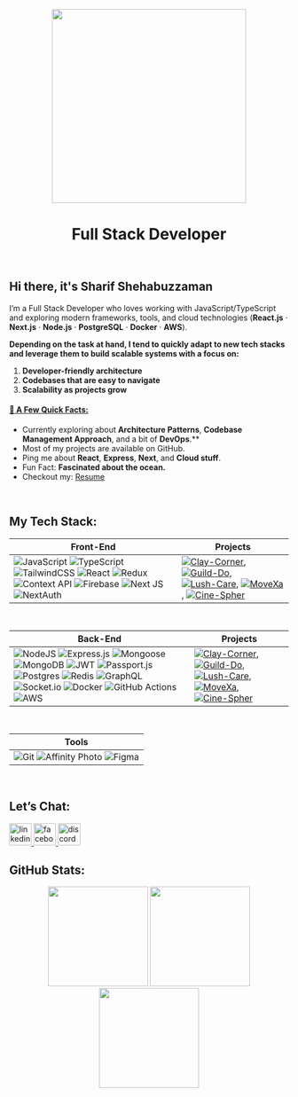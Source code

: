 <div align="center">
  <img height="350" src="https://i.ibb.co.com/7NQd8p73/cover-photo.png"  />
<!--   <img height="650" src="https://i.ibb.co.com/99Q2ZnNF/cover-photo.png"  /> -->
</div>


<h1 align="center">Full Stack Developer</h1>
<br/>

###

## Hi there, it's Sharif Shehabuzzaman 
I’m a Full Stack Developer who loves working with JavaScript/TypeScript and exploring modern frameworks, tools, and cloud technologies (<b>React.js</b> · <b>Next.js</b> · <b>Node.js</b> · <b>PostgreSQL</b> · <b>Docker</b> · <b>AWS</b>). 

<b>Depending on the task at hand, I tend to quickly adapt to new tech stacks and leverage them to build scalable systems with a focus on:</b>
1. **Developer-friendly architecture**
2. **Codebases that are easy to navigate**
3. **Scalability as projects grow**

<h4 style="text-decoration: underline;">💫 <ins>A Few Quick Facts:</ins></h4>

- Currently exploring about **Architecture Patterns**, **Codebase Management Approach**, and a bit of **DevOps**.**
- Most of my projects are available on GitHub.
- Ping me about **React**, **Express**, **Next**, and **Cloud stuff**.
- Fun Fact: **Fascinated about the ocean.**
- Checkout my: <a href="https://drive.google.com/file/d/1GWL3OZzYcFtFcj4z61Bc3g5Dw5mApc1U/view?usp=drive_link">Resume</a>

<br/>

## My Tech Stack:
<!-- START OF FrontEnd STACK -->
| **Front-End** | **Projects** |
| - | - |
| ![JavaScript](https://img.shields.io/badge/javascript-%23F7DF1E.svg?style=for-the-badge&logo=javascript&logoColor=black) ![TypeScript](https://img.shields.io/badge/typescript-%23007ACC.svg?style=for-the-badge&logo=typescript&logoColor=white) ![TailwindCSS](https://img.shields.io/badge/tailwindcss-%2338B2AC.svg?style=for-the-badge&logo=tailwind-css&logoColor=white) ![React](https://img.shields.io/badge/react-%2320232a.svg?style=for-the-badge&logo=react&logoColor=%2361DAFB) ![Redux](https://img.shields.io/badge/redux-%23593d88.svg?style=for-the-badge&logo=redux&logoColor=white) ![Context API](https://img.shields.io/badge/Context--API-%2332A1C2.svg?style=for-the-badge&logo=react&logoColor=white) ![Firebase](https://img.shields.io/badge/firebase-a08021?style=for-the-badge&logo=firebase&logoColor=ffcd34) ![Next JS](https://img.shields.io/badge/Next.JS-black?style=for-the-badge&logo=next.js&logoColor=white) ![NextAuth](https://img.shields.io/badge/NextAuth-%2361DAFB.svg?style=for-the-badge&logo=next-auth&logoColor=white)| [![Clay-Corner](https://img.shields.io/static/v1?label=&message=Clay-Corner&color=000605&logo=github&logoColor=FFFFFF&labelColor=000605)](https://github.com/sharifshehab/Clay-Corner), [![Guild-Do](https://img.shields.io/static/v1?label=&message=Guild-Do&color=000605&logo=github&logoColor=FFFFFF&labelColor=000605)](https://github.com/sharifshehab/guild-do), [![Lush-Care](https://img.shields.io/static/v1?label=&message=Lush-Care&color=000605&logo=github&logoColor=FFFFFF&labelColor=000605)](https://github.com/sharifshehab/Lush-Care), [![MoveXa](https://img.shields.io/static/v1?label=&message=MoveXa&color=000605&logo=github&logoColor=FFFFFF&labelColor=000605)](https://github.com/sharifshehab/MoveXa), [![Cine-Spher](https://img.shields.io/static/v1?label=&message=Cine-Spher&color=000605&logo=github&logoColor=FFFFFF&labelColor=000605)](https://github.com/sharifshehab/Cine-Spher)  |
<!-- END OF FrontEnd STACK -->

<br/>

<!-- START OF BackEnd STACK -->
| **Back-End** | **Projects** |
| - | - |
| ![NodeJS](https://img.shields.io/badge/node.js-6DA55F?style=for-the-badge&logo=node.js&logoColor=white) ![Express.js](https://img.shields.io/badge/express.js-%23404d59.svg?style=for-the-badge&logo=express&logoColor=%2361DAFB) ![Mongoose](https://img.shields.io/badge/Mongoose-white.svg?style=for-the-badge&logo=mongoose&logoColor=a03333) ![MongoDB](https://img.shields.io/badge/MongoDB-%234ea94b.svg?style=for-the-badge&logo=mongodb&logoColor=white) ![JWT](https://img.shields.io/badge/JWT-%2320232a?style=for-the-badge&logo=JSON%20web%20tokens) ![Passport.js](https://img.shields.io/badge/Passport.js-000000?style=for-the-badge&logo=passport&logoColor=34E27A&labelColor=000000) ![Postgres](https://img.shields.io/badge/postgres-%23316192.svg?style=for-the-badge&logo=postgresql&logoColor=white) ![Redis](https://img.shields.io/badge/Redis-%23DC382D.svg?style=for-the-badge&logo=redis&logoColor=white) ![GraphQL](https://img.shields.io/badge/-GraphQL-E10098?style=for-the-badge&logo=graphql&logoColor=white) ![Socket.io](https://img.shields.io/badge/Socket.io-black?style=for-the-badge&logo=socket.io&badgeColor=010101) ![Docker](https://img.shields.io/badge/docker-%230db7ed.svg?style=for-the-badge&logo=docker&logoColor=white) ![GitHub Actions](https://img.shields.io/badge/github%20actions-%232671E5.svg?style=for-the-badge&logo=githubactions&logoColor=white) ![AWS](https://img.shields.io/badge/AWS-%23FF9900.svg?style=for-the-badge&logo=amazon-aws&logoColor=white)| [![Clay-Corner](https://img.shields.io/static/v1?label=&message=Clay-Corner&color=000605&logo=github&logoColor=FFFFFF&labelColor=000605)](https://github.com/sharifshehab/cc-server), [![Guild-Do](https://img.shields.io/static/v1?label=&message=Guild-Do&color=000605&logo=github&logoColor=FFFFFF&labelColor=000605)](https://github.com/sharifshehab/guild-do-server), [![Lush-Care](https://img.shields.io/static/v1?label=&message=Lush-Care&color=000605&logo=github&logoColor=FFFFFF&labelColor=000605)](https://github.com/sharifshehab/lush-care-server), [![MoveXa](https://img.shields.io/static/v1?label=&message=MoveXa&color=000605&logo=github&logoColor=FFFFFF&labelColor=000605)](https://github.com/sharifshehab/moveXa-server), [![Cine-Spher](https://img.shields.io/static/v1?label=&message=Cine-Spher&color=000605&logo=github&logoColor=FFFFFF&labelColor=000605)](https://github.com/sharifshehab/cine-spher-server)  |
<!-- END OF BackEnd STACK -->

<br/>

<!-- START OF Tools -->
<div align="center">

| **Tools** | 
| - |
| ![Git](https://img.shields.io/badge/git-%23F05033.svg?style=for-the-badge&logo=git&logoColor=white) ![Affinity Photo](https://img.shields.io/badge/affinityphoto-%237E4DD2.svg?style=for-the-badge&logo=affinity-photo&logoColor=white) ![Figma](https://img.shields.io/badge/figma-%23F24E1E.svg?style=for-the-badge&logo=figma&logoColor=white) |

</div>

<!-- END OF Tools -->

<br/>

## Let’s Chat:
<div align="left">
  <a href="https://www.linkedin.com/in/sharifshehab" target="_blank">
    <img src="https://img.shields.io/static/v1?message=LinkedIn&logo=linkedin&label=&color=0077B5&logoColor=white&labelColor=&style=for-the-badge" height="40" alt="linkedin logo"  />
  </a>
  <a href="https://www.facebook.com/svshuvo.4.0" target="_blank">
    <img src="https://img.shields.io/static/v1?message=Facebook&logo=facebook&label=&color=1877F2&logoColor=white&labelColor=&style=for-the-badge" height="40" alt="facebook logo"  />
  </a>
  <a href="https://discord.com/users/svshuvo1885" target="_blank">
    <img src="https://img.shields.io/static/v1?message=Discord&logo=discord&label=&color=7289DA&logoColor=white&labelColor=&style=for-the-badge" height="40" alt="discord logo"  />
  </a>
</div>

</div>

## GitHub Stats:
<div align="center">
  <span style="display: inline-block; vertical-align: middle;">
    <img src="https://github-readme-stats.vercel.app/api?username=sharifshehab&theme=aura&hide_border=false&include_all_commits=true&count_private=false" height="180"/>
    <img src="https://nirzak-streak-stats.vercel.app/?user=sharifshehab&theme=aura&hide_border=false" height="180"/>
    <img src="https://github-readme-stats.vercel.app/api/top-langs/?username=sharifshehab&theme=aura&hide_border=false&include_all_commits=true&count_private=false&layout=compact" height="180"/>
  </span>
</div>




